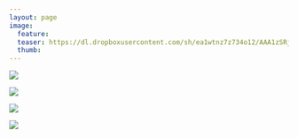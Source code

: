 ```yaml
---
layout: page
image:
  feature:
  teaser: https://dl.dropboxusercontent.com/sh/ea1wtnz7z734o12/AAA1zSRjFP0XtaojNFBlyhH5a/luontokuvat/syksy/3/DS39059-245px.jpg
  thumb:
---
```


[![](https://dl.dropboxusercontent.com/sh/ea1wtnz7z734o12/AAC8V_XYR1SdOPtlfvaUf0Mta/luontokuvat/syksy/3/DS39146-800px.jpg)](https://dl.dropboxusercontent.com/sh/ea1wtnz7z734o12/AACFOmDvnerhWC-cduE6DulFa/luontokuvat/syksy/3/DS39146.jpg)

[![](https://dl.dropboxusercontent.com/sh/ea1wtnz7z734o12/AABwZ0wpnMgIrQ4nDuMo_oXva/luontokuvat/syksy/3/DS39127-800px.jpg)](https://dl.dropboxusercontent.com/sh/ea1wtnz7z734o12/AACnDkLHIp9_OFKZaRsLDB0Ya/luontokuvat/syksy/3/DS39127.jpg)

[![](https://dl.dropboxusercontent.com/sh/ea1wtnz7z734o12/AADUWUGVIkzUEr71ch2yLdnba/luontokuvat/syksy/3/DS39059-800px.jpg)](https://dl.dropboxusercontent.com/sh/ea1wtnz7z734o12/AADOZcj-UWMX2hIMeDCb19toa/luontokuvat/syksy/3/DS39059.jpg)

[![](https://dl.dropboxusercontent.com/sh/ea1wtnz7z734o12/AAAScU3qhBg1z9STwVxl4LhYa/luontokuvat/syksy/3/DS39057-800px.jpg)](https://dl.dropboxusercontent.com/sh/ea1wtnz7z734o12/AAB84n4C2PSZ_ssrl6re4-Hna/luontokuvat/syksy/3/DS39057.jpg)
